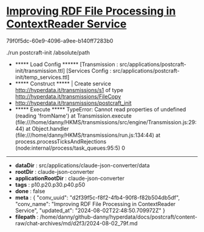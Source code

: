 # [Improving RDF File Processing in ContextReader Service](https://claude.ai/chat/d2f39f5c-f8f2-4fb4-90f8-f82b504db5df)

79f0f5dc-60e9-4096-a9ee-b140ff7283b0

./run postcraft-init /absolute/path
+ ***** Load Config ******
[Transmission : src/applications/postcraft-init/transmission.ttl]
[Services Config : src/applications/postcraft-init/temp_services.ttl]
+ ***** Construct *****
| Create service <http://hyperdata.it/transmissions/s1> of type <http://hyperdata.it/transmissions/FileCopy>
+ http://hyperdata.it/transmissions/postcraft_init
+ ***** Execute *****
TypeError: Cannot read properties of undefined (reading 'fromName')
    at Transmission.execute (file:///home/danny/HKMS/transmissions/src/engine/Transmission.js:29:44)
    at Object.handler (file:///home/danny/HKMS/transmissions/run.js:134:44)
    at process.processTicksAndRejections (node:internal/process/task_queues:95:5)
0

---

* **dataDir** : src/applications/claude-json-converter/data
* **rootDir** : claude-json-converter
* **applicationRootDir** : claude-json-converter
* **tags** : p10.p20.p30.p40.p50
* **done** : false
* **meta** : {
  "conv_uuid": "d2f39f5c-f8f2-4fb4-90f8-f82b504db5df",
  "conv_name": "Improving RDF File Processing in ContextReader Service",
  "updated_at": "2024-08-02T22:48:50.709972Z"
}
* **filepath** : /home/danny/github-danny/hyperdata/docs/postcraft/content-raw/chat-archives/md/d2f3/2024-08-02_79f.md